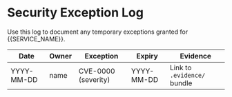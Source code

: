# Security Exception Log

Use this log to document any temporary exceptions granted for {{SERVICE_NAME}}.

| Date       | Owner | Exception           | Expiry     | Evidence                    |
| ---------- | ----- | ------------------- | ---------- | --------------------------- |
| YYYY-MM-DD | name  | CVE-0000 (severity) | YYYY-MM-DD | Link to `.evidence/` bundle |
